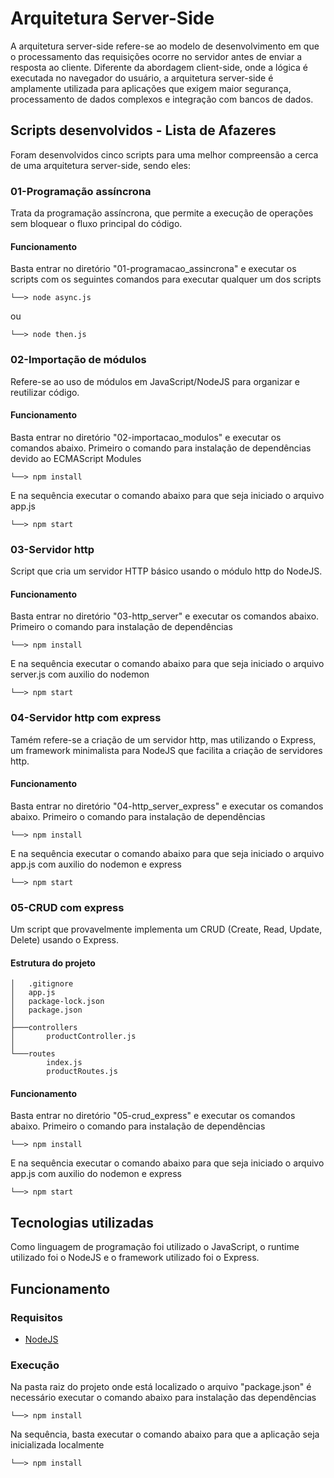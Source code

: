 # Arquitetura Server-Side

A arquitetura server-side refere-se ao modelo de desenvolvimento em que o processamento das requisições ocorre no servidor antes de enviar a resposta ao cliente. Diferente da abordagem client-side, onde a lógica é executada no navegador do usuário, a arquitetura server-side é amplamente utilizada para aplicações que exigem maior segurança, processamento de dados complexos e integração com bancos de dados.

## Scripts desenvolvidos - Lista de Afazeres

Foram desenvolvidos cinco scripts para uma melhor compreensão a cerca de uma arquitetura server-side, sendo eles: 

### 01-Programação assíncrona

Trata da programação assíncrona, que permite a execução de operações sem bloquear o fluxo principal do código.

#### Funcionamento

Basta entrar no diretório "01-programacao_assincrona" e executar os scripts com os seguintes comandos para executar qualquer um dos scripts

```
└──> node async.js
```

ou 

```
└──> node then.js
```

### 02-Importação de módulos

Refere-se ao uso de módulos em JavaScript/NodeJS para organizar e reutilizar código.

#### Funcionamento

Basta entrar no diretório "02-importacao_modulos" e executar os comandos abaixo. Primeiro o comando para instalação de dependências devido ao ECMAScript Modules

```
└──> npm install
```
E na sequência executar o comando abaixo para que seja iniciado o arquivo app.js

```
└──> npm start
```

### 03-Servidor http

Script que cria um servidor HTTP básico usando o módulo http do NodeJS.

#### Funcionamento

Basta entrar no diretório "03-http_server" e executar os comandos abaixo. Primeiro o comando para instalação de dependências

```
└──> npm install
```
E na sequência executar o comando abaixo para que seja iniciado o arquivo server.js com auxilio do nodemon

```
└──> npm start
```

### 04-Servidor http com express

Tamém refere-se a criação de um servidor http, mas utilizando o Express, um framework minimalista para NodeJS que facilita a criação de servidores http.

#### Funcionamento

Basta entrar no diretório "04-http_server_express" e executar os comandos abaixo. Primeiro o comando para instalação de dependências

```
└──> npm install
```
E na sequência executar o comando abaixo para que seja iniciado o arquivo app.js com auxilio do nodemon e express

```
└──> npm start
```

### 05-CRUD com express

Um script que provavelmente implementa um CRUD (Create, Read, Update, Delete) usando o Express.

#### Estrutura do projeto

```
│   .gitignore
│   app.js
│   package-lock.json
│   package.json
│   
├───controllers
│       productController.js     
│
└───routes
        index.js
        productRoutes.js
```

#### Funcionamento

Basta entrar no diretório "05-crud_express" e executar os comandos abaixo. Primeiro o comando para instalação de dependências

```
└──> npm install
```
E na sequência executar o comando abaixo para que seja iniciado o arquivo app.js com auxilio do nodemon e express

```
└──> npm start
```

## Tecnologias utilizadas

Como linguagem de programação foi utilizado o JavaScript, o runtime utilizado foi o NodeJS e o framework utilizado foi o Express.

## Funcionamento

### Requisitos

- [NodeJS](https://nodejs.org/en)

### Execução

Na pasta raiz do projeto onde está localizado o arquivo "package.json" é necessário executar o comando abaixo para instalação das dependências
```
└──> npm install
```

Na sequência, basta executar o comando abaixo para que a aplicação seja inicializada localmente
```
└──> npm install
```